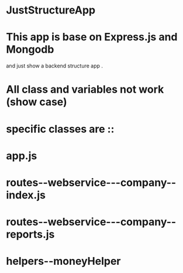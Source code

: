 # JustStructureApp
# This app is base on Express.js and  Mongodb 
and just show a backend structure app .

# All class and variables not work  (show case)

# specific classes are ::
#     app.js
#     routes--webservice---company--index.js
#     routes--webservice---company--reports.js
#     helpers--moneyHelper

